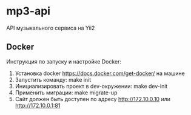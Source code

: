 # mp3-api
API музыкального сервиса на  Yii2

Docker
------
Инструкция по запуску и настройке Docker:
1. Установка docker https://docs.docker.com/get-docker/ на машине
2. Запустить команду: make init
3. Инициализировать проект в dev-окружении: make dev-init
4. Применить миграции: make migrate-up
5. Сайт должен быть доступен по адресу http://172.10.0.10 или http://172.10.0.1:81